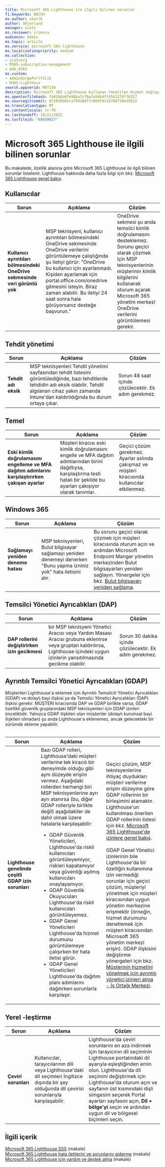 ```yaml
---
title: Microsoft 365 Lighthouse ile ilgili bilinen sorunlar
f1.keywords: NOCSH
ms.author: sharik
author: SKjerland
manager: scotv
ms.reviewer: crimora
audience: Admin
ms.topic: article
ms.service: microsoft-365-lighthouse
ms.localizationpriority: medium
ms.collection:
- scotvorg
- M365-subscription-management
- Adm_O365
ms.custom:
- AdminSurgePortfolib
- M365-Lighthous
search.appverid: MET150
description: Microsoft 365 Lighthouse kullanan Yönetilen Hizmet Sağlayıcıları (MSP) için, Özellik alanına göre Lighthouse ile ilgili bilinen sorunların listesine bakın.
ms.openlocfilehash: f40168a07e98ba7cfbafa9464ff4581278ff6227
ms.sourcegitcommit: 87283bb02ca750286f7c069f811b788730ed5832
ms.translationtype: MT
ms.contentlocale: tr-TR
ms.lasthandoff: 10/21/2022
ms.locfileid: "68659027"
---
```

# <a name="known-issues-with-microsoft-365-lighthouse"></a>Microsoft 365 Lighthouse ile ilgili bilinen sorunlar

Bu makalede, özellik alanına göre Microsoft 365 Lighthouse ile ilgili bilinen sorunlar listelenir. Lighthouse hakkında daha fazla bilgi için bkz. [Microsoft 365 Lighthouse genel bakış](m365-lighthouse-overview.md).

## <a name="users"></a>Kullanıcılar

| Sorun | Açıklama | Çözüm |
| ---------------- | ---------------- | ---------------- |
| **Kullanıcı ayrıntıları bölmesindeki OneDrive sekmesinde veri görüntü yok** | MSP teknisyeni, kullanıcı ayrıntıları bölmesindeki OneDrive sekmesinde OneDrive verilerini görüntülemeye çalıştığında şu iletiyi görür: "OneDrive bu kullanıcı için ayarlanmadı. Kişiden ayarlamak için portal.office.com/onedrive gitmesini isteyin. Biraz zaman alabilir. Bu iletiyi 24 saat sonra hala görüyorsanız desteğe başvurun." | OneDrive sekmesi şu anda temsilci kimlik doğrulamasını desteklemez. Sorunu geçici olarak çözmek için MSP teknisyenlerinin müşterinin kimlik bilgilerini kullanarak oturum açarak Microsoft 365 yönetim merkezi OneDrive verilerini görüntülemesi gerekir. |

## <a name="threat-management"></a>Tehdit yönetimi

| Sorun | Açıklama | Çözüm |
| ---------------- | ---------------- | ---------------- |
| **Tehdit adı eksik** | MSP teknisyenleri Tehdit yönetimi sayfasından tehdit listesini görüntülediğinde, bazı tehditlerde tehdidin adı eksik olabilir. Tehdit algılanan cihaz yakın zamanda Intune'dan kaldırıldığında bu durum ortaya çıkar. | Sorun 48 saat içinde çözülecektir. Ek adım gerekmez. |

## <a name="baselines"></a>Temel

| Sorun | Açıklama | Çözüm |
| ---------------- | ---------------- | ---------------- |
| **Eski kimlik doğrulamasını engelleme ve MFA dağıtım adımlarını karşılaştırırken çakışan ayarlar** | Müşteri kiracısı eski kimlik doğrulamasını engelle ve MFA dağıtım adımlarından birini dağıttıysa, karşılaştırma testi hatalı bir şekilde bu ayarları çakışıyor olarak tanımlar. | Geçici çözüm gerekmez. Ayarlar aslında çakışmaz ve müşteri kiracısında kullanıcılar etkilenmez. |

## <a name="windows-365"></a>Windows 365

| Sorun | Açıklama | Çözüm |
| ---------------- | ---------------- | ---------------- |
| **Sağlamayı yeniden deneme hatası** | MSP teknisyenleri, Bulut bilgisayar sağlamayı yeniden denemeyi denerken "Bunu yapma izniniz yok" hata iletisini alır. | Bu sorunu geçici olarak çözmek için müşteri kiracısında oturum açın ve ardından Microsoft Endpoint Manger yönetim merkezinden Bulut bilgisayarları yeniden sağlayın. Yönergeler için bkz. [Bulut bilgisayarı yeniden sağlama](/windows-365/enterprise/reprovision-cloud-pc). |

## <a name="delegated-admin-privileges-dap"></a>Temsilci Yönetici Ayrıcalıkları (DAP)

| Sorun | Açıklama | Çözüm |
| ---------------- | ---------------- | ---------------- |
| **DAP rollerini değiştirirken izin gecikmesi** | bir MSP teknisyeni Yönetici Aracısı veya Yardım Masası Aracısı grubuna eklenirse veya gruptan kaldırılırsa, Lighthouse içindeki uygun izinlerin yansıtılmasında gecikme olabilir. | Sorun 30 dakika içinde çözülecektir. Ek adım gerekmez. |

## <a name="granular-delegated-admin-privileges-gdap"></a>Ayrıntılı Temsilci Yönetici Ayrıcalıkları (GDAP)

Müşterileri Lighthouse'a eklemek için Ayrıntılı Temsilcili Yönetici Ayrıcalıkları (GDAP) ve dolaylı bayi ilişkisi ya da Temsilci Yönetici Ayrıcalıkları (DAP) ilişkisi gerekir. MÜŞTERI kiracısında DAP ve GDAP birlikte varsa, GDAP özellikli güvenlik gruplarındaki MSP teknisyenleri için GDAP izinleri önceliklidir. Yalnızca GDAP ilişkileri olan müşteriler (dolaylı kurumsal bayi ilişkileri olmadan) şu anda Lighthouse'a eklenemez, ancak gelecekteki bir sürümde ekleme yapabilir.<br><br>

| Sorun | Açıklama | Çözüm |
| ---------------- | ---------------- | ---------------- |
| **Lighthouse genelinde çeşitli GDAP izin sorunları** | Bazı GDAP rolleri, Lighthouse'daki müşteri verilerine tek kiracılı bir deneyimde olduğu gibi aynı düzeyde erişim vermez. Aşağıdaki rollerden herhangi biri MSP teknisyenlerine ayrı ayrı atanırsa (bu, diğer GDAP rolleriyle birlikte değil) aşağıdakiler de dahil olmak üzere hatalarla karşılaşabilir:<ul><li>GDAP Güvenlik Yöneticileri, Lighthouse'da riskli kullanıcıları görüntüleyemiyor, riskleri kapatamıyor veya güvenliği aşılmış kullanıcıları onaylayamıyor.</li><li>GDAP Güvenlik Okuyucuları Lighthouse'da riskli kullanıcıları görüntüleyemez.</li><li>GDAP Genel Yöneticileri Lighthouse'da hizmet durumunu görüntülemeye çalışırken bir hata iletisi görür.</li><li>GDAP Genel Yöneticileri Lighthouse'da dağıtım planı adımlarını dağıtırken sorunlarla karşılaşır.</li></ul> | Geçici çözüm, MSP teknisyenlerine ihtiyaç duydukları müşteri verilerine erişim düzeyine göre GDAP rollerinin bir birleşimini atamaktır. Lighthouse'un kullanılması önerilen GDAP rollerinin listesi için bkz. [Microsoft 365 Lighthouse'de izinlere genel bakış](m365-lighthouse-overview-of-permissions.md).<br><br>GDAP Genel Yönetici izinlerinin bile Lighthouse'da bir özelliğin kullanımına izin vermediği sorunlar için geçici çözüm, müşteriyi yönetmek için müşteri kiracısından uygun yönetim merkezine erişmektir (örneğin, hizmet durumunu denetlemek için müşteri kiracısından Microsoft 365 yönetim merkezi erişin). GDAP ilişkisini değiştirme yönergeleri için bkz. [Müşterinin hizmetini yönetmek için ayrıntılı yönetici izinleri alma - İş Ortağı Merkezi](/partner-center/gdap-obtain-admin-permissions-to-manage-customer). |

## <a name="localization"></a>Yerel -leştirme

| Sorun | Açıklama | Çözüm |
| ---------------- | ---------------- | ---------------- |
| **Çeviri sorunları** | Kullanıcılar, tarayıcılarının dili veya Lighthouse'daki dil seçimleri İngilizce dışında bir şey olduğunda dil çevirisi sorunlarıyla karşılaşabilir. | Lighthouse'da çeviri sorunlarını en aza indirmek için tarayıcının dil seçiminin Lighthouse portalındaki dil ayarıyla eşleştiğinden emin olun. Lighthouse'da dil seçimini değiştirmek için Lighthouse'da oturum açın ve sayfanın üst kısmındaki dişli simgesini seçerek Portal ayarları sayfasını açın, **Dil + bölge'yi** seçin ve ardından uygun dil ve bölgesel biçimleri seçin. |

## <a name="related-content"></a>İlgili içerik

[Microsoft 365 Lighthouse SSS](m365-lighthouse-faq.yml) (makale)\
[Microsoft 365 Lighthouse hata iletilerini ve sorunlarını giderme](m365-lighthouse-troubleshoot.md) (makale)\
[Microsoft 365 Lighthouse için yardım ve destek alma](m365-lighthouse-get-help-and-support.md) (makale)
